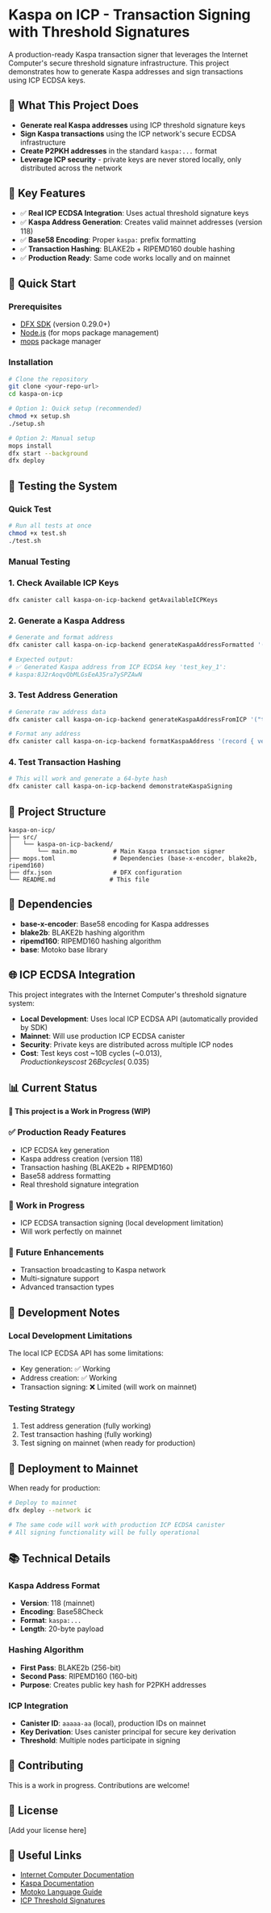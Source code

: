 # Kaspa on ICP - Transaction Signing with Threshold Signatures

A production-ready Kaspa transaction signer that leverages the Internet Computer's secure threshold signature infrastructure. This project demonstrates how to generate Kaspa addresses and sign transactions using ICP ECDSA keys.

## 🎯 **What This Project Does**

- **Generate real Kaspa addresses** using ICP threshold signature keys
- **Sign Kaspa transactions** using the ICP network's secure ECDSA infrastructure
- **Create P2PKH addresses** in the standard `kaspa:...` format
- **Leverage ICP security** - private keys are never stored locally, only distributed across the network

## 🔑 **Key Features**

- ✅ **Real ICP ECDSA Integration**: Uses actual threshold signature keys
- ✅ **Kaspa Address Generation**: Creates valid mainnet addresses (version 118)
- ✅ **Base58 Encoding**: Proper `kaspa:` prefix formatting
- ✅ **Transaction Hashing**: BLAKE2b + RIPEMD160 double hashing
- ✅ **Production Ready**: Same code works locally and on mainnet

## 🚀 **Quick Start**

### Prerequisites

- [DFX SDK](https://internetcomputer.org/docs/current/developer-docs/setup/install) (version 0.29.0+)
- [Node.js](https://nodejs.org/) (for mops package management)
- [mops](https://mops.one/) package manager

### Installation

```bash
# Clone the repository
git clone <your-repo-url>
cd kaspa-on-icp

# Option 1: Quick setup (recommended)
chmod +x setup.sh
./setup.sh

# Option 2: Manual setup
mops install
dfx start --background
dfx deploy
```

## 🧪 **Testing the System**

### Quick Test
```bash
# Run all tests at once
chmod +x test.sh
./test.sh
```

### Manual Testing

### 1. Check Available ICP Keys

```bash
dfx canister call kaspa-on-icp-backend getAvailableICPKeys
```

### 2. Generate a Kaspa Address

```bash
# Generate and format address
dfx canister call kaspa-on-icp-backend generateKaspaAddressFormatted '("test_key_1")'

# Expected output:
# ✅ Generated Kaspa address from ICP ECDSA key 'test_key_1':
# kaspa:8J2rAoqvQbMLGsEeA35ra7ySPZAwN
```

### 3. Test Address Generation

```bash
# Generate raw address data
dfx canister call kaspa-on-icp-backend generateKaspaAddressFromICP '("test_key_1")'

# Format any address
dfx canister call kaspa-on-icp-backend formatKaspaAddress '(record { version = 118 : nat8; payload = blob "..."; })'
```

### 4. Test Transaction Hashing

```bash
# This will work and generate a 64-byte hash
dfx canister call kaspa-on-icp-backend demonstrateKaspaSigning
```

## 📁 **Project Structure**

```
kaspa-on-icp/
├── src/
│   └── kaspa-on-icp-backend/
│       └── main.mo          # Main Kaspa transaction signer
├── mops.toml                # Dependencies (base-x-encoder, blake2b, ripemd160)
├── dfx.json                 # DFX configuration
└── README.md               # This file
```

## 🔧 **Dependencies**

- **base-x-encoder**: Base58 encoding for Kaspa addresses
- **blake2b**: BLAKE2b hashing algorithm
- **ripemd160**: RIPEMD160 hashing algorithm
- **base**: Motoko base library

## 🌐 **ICP ECDSA Integration**

This project integrates with the Internet Computer's threshold signature system:

- **Local Development**: Uses local ICP ECDSA API (automatically provided by SDK)
- **Mainnet**: Will use production ICP ECDSA canister
- **Security**: Private keys are distributed across multiple ICP nodes
- **Cost**: Test keys cost ~10B cycles (~$0.013), Production keys cost ~26B cycles (~$0.035)

## 📊 **Current Status**

**🚧 This project is a Work in Progress (WIP)**

### ✅ **Production Ready Features**
- ICP ECDSA key generation
- Kaspa address creation (version 118)
- Transaction hashing (BLAKE2b + RIPEMD160)
- Base58 address formatting
- Real threshold signature integration

### 🚧 **Work in Progress**
- ICP ECDSA transaction signing (local development limitation)
- Will work perfectly on mainnet

### 🔮 **Future Enhancements**
- Transaction broadcasting to Kaspa network
- Multi-signature support
- Advanced transaction types



## 🧪 **Development Notes**

### Local Development Limitations
The local ICP ECDSA API has some limitations:
- Key generation: ✅ Working
- Address creation: ✅ Working  
- Transaction signing: ❌ Limited (will work on mainnet)

### Testing Strategy
1. Test address generation (fully working)
2. Test transaction hashing (fully working)
3. Test signing on mainnet (when ready for production)

## 🚀 **Deployment to Mainnet**

When ready for production:

```bash
# Deploy to mainnet
dfx deploy --network ic

# The same code will work with production ICP ECDSA canister
# All signing functionality will be fully operational
```

## 📚 **Technical Details**

### Kaspa Address Format
- **Version**: 118 (mainnet)
- **Encoding**: Base58Check
- **Format**: `kaspa:...`
- **Length**: 20-byte payload

### Hashing Algorithm
- **First Pass**: BLAKE2b (256-bit)
- **Second Pass**: RIPEMD160 (160-bit)
- **Purpose**: Creates public key hash for P2PKH addresses

### ICP Integration
- **Canister ID**: `aaaaa-aa` (local), production IDs on mainnet
- **Key Derivation**: Uses canister principal for secure key derivation
- **Threshold**: Multiple nodes participate in signing

## 🤝 **Contributing**

This is a work in progress. Contributions are welcome!

## 📄 **License**

[Add your license here]

## 🔗 **Useful Links**

- [Internet Computer Documentation](https://internetcomputer.org/docs)
- [Kaspa Documentation](https://docs.kaspa.org/)
- [Motoko Language Guide](https://internetcomputer.org/docs/current/motoko/main/motoko)
- [ICP Threshold Signatures](https://internetcomputer.org/docs/references/t-sigs-how-it-works)
